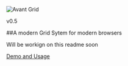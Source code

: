 
![Avant Grid](http://darbybrown.com/img/avantgrid-logo.png) 

v0.5

##A modern Grid Sytem for modern browsers

Will be workign on this readme soon

[Demo and Usage](http://codepen.io/hugo/full/mxnEI) 